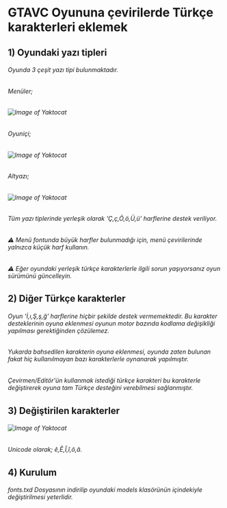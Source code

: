 # GTAVC Oyununa çevirilerde Türkçe karakterleri eklemek
## 1) Oyundaki yazı tipleri
###### Oyunda 3 çeşit yazı tipi bulunmaktadır.
###### Menüler;
###### ![Image of Yaktocat](https://i.hizliresim.com/8HhkWU.jpg)
###### Oyuniçi;
###### ![Image of Yaktocat](https://i.hizliresim.com/4HBSP1.jpg)
###### Altyazı;
###### ![Image of Yaktocat](https://i.hizliresim.com/vapuz2.jpg)
###### Tüm yazı tiplerinde yerleşik olarak 'Ç,ç,Ö,ö,Ü,ü' harflerine destek veriliyor.
###### :warning: Menü fontunda büyük harfler bulunmadığı için, menü çevirilerinde yalnızca küçük harf kullanın.
###### :warning: Eğer oyundaki yerleşik türkçe karakterlerle ilgili sorun yaşıyorsanız oyun sürümünü güncelleyin.
## 2) Diğer Türkçe karakterler
###### Oyun 'İ,ı,Ş,ş,ğ' harflerine hiçbir şekilde destek vermemektedir. Bu karakter desteklerinin oyuna eklenmesi oyunun motor bazında kodlama değişikliği yapılması gerektiğinden çözülemez.
###### Yukarda bahsedilen karakterin oyuna eklenmesi, oyunda zaten bulunan fakat hiç kullanılmayan bazı karakterlerle oynanarak yapılmıştır.
###### Çevirmen/Editör'ün kullanmak istediği türkçe karakteri bu karakterle değiştirerek oyuna tam Türkçe desteğini verebilmesi sağlanmıştır.
## 3) Değiştirilen karakterler
###### ![Image of Yaktocat](https://i.hizliresim.com/MNvH2M.jpg)
###### Unicode olarak; ê,Ê,Î,î,ô,â.
## 4) Kurulum
###### fonts.txd Dosyasının indirilip oyundaki models klasörünün içindekiyle değiştirilmesi yeterlidir.
